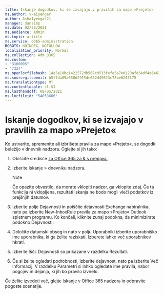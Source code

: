 ```yaml
---
title: Iskanje dogodkov, ki se izvajajo v pravilih za mapo »Prejeto«
ms.author: v-aiyengar
author: AshaIyengar21
manager: dansimp
ms.date: 02/26/2021
ms.audience: Admin
ms.topic: article
ms.service: o365-administration
ROBOTS: NOINDEX, NOFOLLOW
localization_priority: Normal
ms.collection: Adm_O365
ms.custom:
- "3100005"
- "7327"
ms.openlocfilehash: 14a5a18bc1422572db567c9533fefe5a7e0120afd64df4a64623038cc063ce93
ms.sourcegitcommit: b5f7da89a650d2915dc652449623c78be6247175
ms.translationtype: MT
ms.contentlocale: sl-SI
ms.lasthandoff: 08/05/2021
ms.locfileid: "54058666"
---
```

# <a name="find-events-performed-on-inbox-rules"></a>Iskanje dogodkov, ki se izvajajo v pravilih za mapo »Prejeto«

Ko ustvarite, spremenite ali izbrišete pravila za mapo »Prejeto«, se dogodki beležijo v dnevnik nadzora. Oglejte si jih tako:

1. Obiščite središče [za Office 365 za & s predpisi.](https://go.microsoft.com/fwlink/p/?linkid=2077143)
1. Izberite Iskanje > dnevniku nadzora.

    > [!NOTE]
    > Če opazite obvestilo, da morate vklopiti nadzor, ga vklopite zdaj. Če ta funkcija ni vklopljena, rezultati iskanja ne bodo mogli vleči podatkov iz prejšnjih datumov.
1. Izberite polje Dejavnosti in poiščite dejavnosti Exchange nabiralnika, nato pa izberite New-InboxRule pravila za mapo »Prejeto« Outlook spletnem programu. Ko končali, kliknite zunaj podokna, da minimizirate podokno Dejavnosti.
1. Določite datumski obseg in nato v polju Uporabniki izberite uporabniško ime uporabnika, ki ga želite raziskati. Izberete lahko več uporabnikov hkrati.
1. Izberite Išči. Dejavnosti so prikazane v razdelku Rezultati.
1. Če si želite ogledati podrobnosti, izberite dejavnost, nato pa izberite Več informacij. V razdelku Parametri si lahko ogledate ime pravila, nabor pogojev in dejanja, ki jih bo pravilo izvnelo.

Če želite izvedeti več, glejte Iskanje v Office 365 nadzora in odpravite pogoste scenarije.